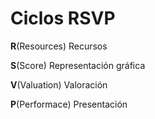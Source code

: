 # Ciclos RSVP

**R**(Resources) Recursos

**S**(Score) Representación gráfica

**V**(Valuation) Valoración

**P**(Performace) Presentación

